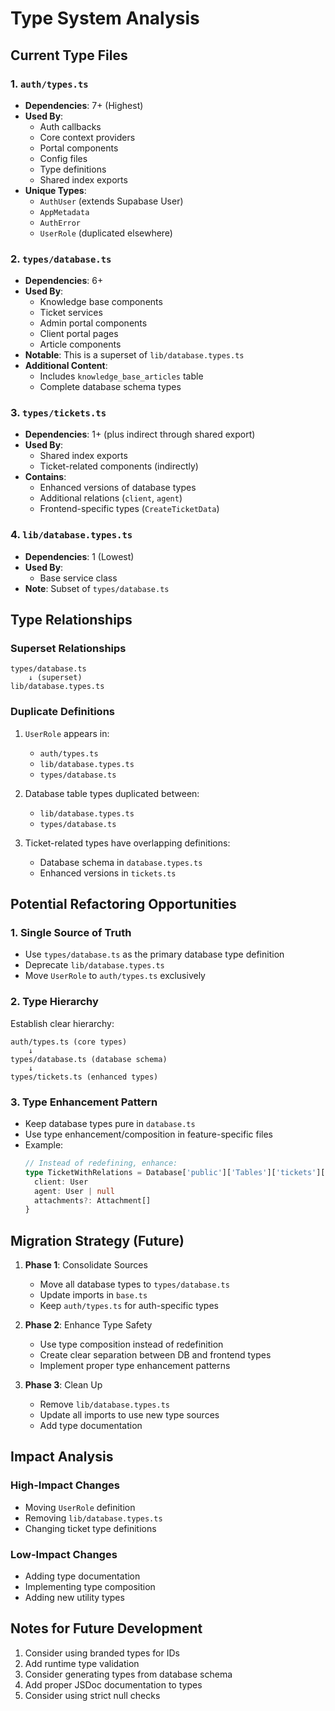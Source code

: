 # Type System Analysis

## Current Type Files

### 1. `auth/types.ts`
- **Dependencies**: 7+ (Highest)
- **Used By**: 
  - Auth callbacks
  - Core context providers
  - Portal components
  - Config files
  - Type definitions
  - Shared index exports
- **Unique Types**:
  - `AuthUser` (extends Supabase User)
  - `AppMetadata`
  - `AuthError`
  - `UserRole` (duplicated elsewhere)

### 2. `types/database.ts`
- **Dependencies**: 6+
- **Used By**:
  - Knowledge base components
  - Ticket services
  - Admin portal components
  - Client portal pages
  - Article components
- **Notable**: This is a superset of `lib/database.types.ts`
- **Additional Content**: 
  - Includes `knowledge_base_articles` table
  - Complete database schema types

### 3. `types/tickets.ts`
- **Dependencies**: 1+ (plus indirect through shared export)
- **Used By**:
  - Shared index exports
  - Ticket-related components (indirectly)
- **Contains**:
  - Enhanced versions of database types
  - Additional relations (`client`, `agent`)
  - Frontend-specific types (`CreateTicketData`)

### 4. `lib/database.types.ts`
- **Dependencies**: 1 (Lowest)
- **Used By**:
  - Base service class
- **Note**: Subset of `types/database.ts`

## Type Relationships

### Superset Relationships
```
types/database.ts
    ↓ (superset)
lib/database.types.ts
```

### Duplicate Definitions
1. `UserRole` appears in:
   - `auth/types.ts`
   - `lib/database.types.ts`
   - `types/database.ts`

2. Database table types duplicated between:
   - `lib/database.types.ts`
   - `types/database.ts`

3. Ticket-related types have overlapping definitions:
   - Database schema in `database.types.ts`
   - Enhanced versions in `tickets.ts`

## Potential Refactoring Opportunities

### 1. Single Source of Truth
- Use `types/database.ts` as the primary database type definition
- Deprecate `lib/database.types.ts`
- Move `UserRole` to `auth/types.ts` exclusively

### 2. Type Hierarchy
Establish clear hierarchy:
```
auth/types.ts (core types)
    ↓
types/database.ts (database schema)
    ↓
types/tickets.ts (enhanced types)
```

### 3. Type Enhancement Pattern
- Keep database types pure in `database.ts`
- Use type enhancement/composition in feature-specific files
- Example:
  ```typescript
  // Instead of redefining, enhance:
  type TicketWithRelations = Database['public']['Tables']['tickets']['Row'] & {
    client: User
    agent: User | null
    attachments?: Attachment[]
  }
  ```

## Migration Strategy (Future)

1. **Phase 1**: Consolidate Sources
   - Move all database types to `types/database.ts`
   - Update imports in `base.ts`
   - Keep `auth/types.ts` for auth-specific types

2. **Phase 2**: Enhance Type Safety
   - Use type composition instead of redefinition
   - Create clear separation between DB and frontend types
   - Implement proper type enhancement patterns

3. **Phase 3**: Clean Up
   - Remove `lib/database.types.ts`
   - Update all imports to use new type sources
   - Add type documentation

## Impact Analysis

### High-Impact Changes
- Moving `UserRole` definition
- Removing `lib/database.types.ts`
- Changing ticket type definitions

### Low-Impact Changes
- Adding type documentation
- Implementing type composition
- Adding new utility types

## Notes for Future Development
1. Consider using branded types for IDs
2. Add runtime type validation
3. Consider generating types from database schema
4. Add proper JSDoc documentation to types
5. Consider using strict null checks 